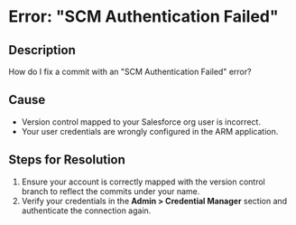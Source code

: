 # Error: "SCM Authentication Failed"

## Description <a href="#description" id="description"></a>

How do I fix a commit with an "SCM Authentication Failed" error?

## Cause <a href="#cause" id="cause"></a>

* Version control mapped to your Salesforce org user is incorrect.
* Your user credentials are wrongly configured in the ARM application.

## Steps for Resolution <a href="#steps-for-resolution" id="steps-for-resolution"></a>

1. Ensure your account is correctly mapped with the version control branch to reflect the commits under your name.
2. Verify your credentials in the **Admin > Credential Manager** section and authenticate the connection again.

